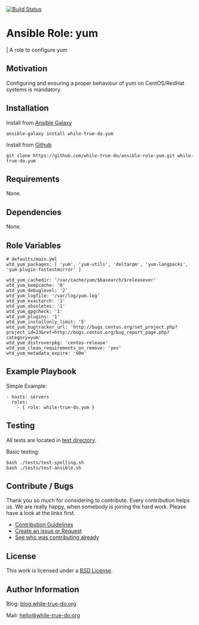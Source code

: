 [![Build Status](https://travis-ci.org/while-true-do/ansible-role-yum.svg?branch=master)](https://travis-ci.org/while-true-do/ansible-role-yum)

# Ansible Role: yum 
| A role to configure yum

## Motivation

Configuring and ensuring a proper behaviour of yum on CentOS/RedHat systems is mandatory.

## Installation

Install from [Ansible Galaxy](https://galaxy.ansible.com/while-true-do/yum)

```
ansible-galaxy install while-true-do.yum
```

Install from [Github](https://github.com/while-true-do/ansible-role-yum)

```
git clone https://github.com/while-true-do/ansible-role-yum.git while-true-do.yum
```

## Requirements

None.

## Dependencies

None.

## Role Variables

```
# defaults/main.yml
wtd_yum_packages: [ 'yum', 'yum-utils', 'deltarpm', 'yum-langpacks', 'yum-plugin-fastestmirror' ]

wtd_yum_cachedir: '/var/cache/yum/$basearch/$releasever'
wtd_yum_keepcache: '0'
wtd_yum_debuglevel: '2'
wtd_yum_logfile: '/var/log/yum.log'
wtd_yum_exactarch: '1'
wtd_yum_obsoletes: '1'
wtd_yum_gpgcheck: '1'
wtd_yum_plugins: '1'
wtd_yum_installonly_limit: '5'
wtd_yum_bugtracker_url: 'http://bugs.centos.org/set_project.php?project_id=23&ref=http://bugs.centos.org/bug_report_page.php?category=yum'
wtd_yum_distroverpkg: 'centos-release'
wtd_yum_clean_requirements_on_remove: 'yes'
wtd_yum_metadata_expire: '90m'
```

## Example Playbook

Simple Example:

```
- hosts: servers 
  roles:
    - { role: while-true-do.yum }
```

## Testing

All tests are located in [test directory](./tests/).

Basic testing:

```
bash ./tests/test-spelling.sh
bash ./tests/test-ansible.sh
```

## Contribute / Bugs

Thank you so much for considering to contribute. Every contribution helps us.
We are really happy, when somebody is joining the hard work. Please have a look
at the links first.

-   [Contribution Guidelines](./docs/CONTRIBUTING.md)
-   [Create an issue or Request](https://github.com/while-true-do/ansible-role-yum/issues)
-   [See who was contributing already](https://github.com/while-true-do/ansible-role-yum/graphs/contributors)

## License

This work is licensed under a [BSD License](https://opensource.org/licenses/BSD-3-Clause).

## Author Information

Blog: [blog.while-true-do.org](https://blog.while-true-do.org)

Mail: [hello@while-true-do.org](mailto:hello@while-true-do.org)
